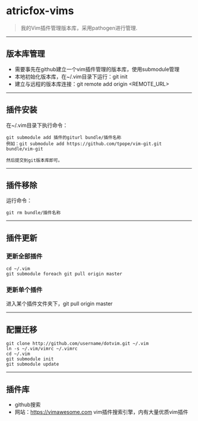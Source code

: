 # atricfox-vims

> 我的Vim插件管理版本库，采用pathogen进行管理.

---
## 版本库管理
- 需要事先在github建立一个vim插件管理的版本库，使用submodule管理
- 本地初始化版本库，在~/.vim目录下运行：git init
- 建立与远程的版本库连接：git remote add origin  <REMOTE_URL>

---
## 插件安装
在~/.vim目录下执行命令：

	git submodule add 插件的giturl bundle/插件名称
	例如：git submodule add https://github.com/tpope/vim-git.git bundle/vim-git

	然后提交到git版本库即可。

---
## 插件移除
运行命令：

	git rm bundle/插件名称

---
## 插件更新
### 更新全部插件

	cd ~/.vim
	git submodule foreach git pull origin master

### 更新单个插件
进入某个插件文件夹下，git pull origin master

---
## 配置迁移

	git clone http://github.com/username/dotvim.git ~/.vim
	ln -s ~/.vim/vimrc ~/.vimrc
	cd ~/.vim
	git submodule init
	git submodule update

---
## 插件库
- github搜索
- 网站：https://vimawesome.com vim插件搜索引擎，内有大量优质vim插件
